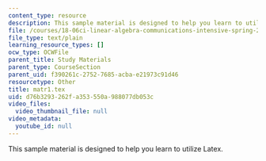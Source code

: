 ```yaml
---
content_type: resource
description: This sample material is designed to help you learn to utilize Latex.
file: /courses/18-06ci-linear-algebra-communications-intensive-spring-2004/d76b3293262fa353550a988077db053c_matr1.tex
file_type: text/plain
learning_resource_types: []
ocw_type: OCWFile
parent_title: Study Materials
parent_type: CourseSection
parent_uid: f390261c-2752-7685-acba-e21973c91d46
resourcetype: Other
title: matr1.tex
uid: d76b3293-262f-a353-550a-988077db053c
video_files:
  video_thumbnail_file: null
video_metadata:
  youtube_id: null
---
```

This sample material is designed to help you learn to utilize Latex.

